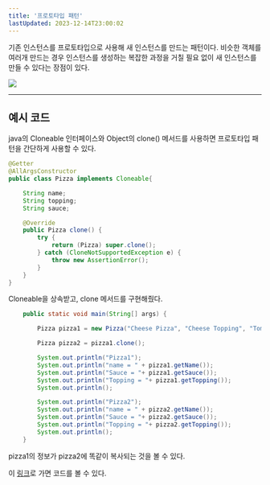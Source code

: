 ```yaml
---
title: '프로토타입 패턴'
lastUpdated: 2023-12-14T23:00:02
---
```


기존 인스턴스를 프로토타입으로 사용해 새 인스턴스를 만드는 패턴이다. 비슷한 객체를 여러개 만드는 경우 인스턴스를 생성하는 복잡한 과정을 거칠 필요 없이 새 인스턴스를 만들 수 있다는 장점이 있다. 

<img src="https://mblogthumb-phinf.pstatic.net/MjAxOTAyMjJfNDEg/MDAxNTUwODQzNjE0ODc3.UvKFTFTh6KbCBvpOKAKQ6pFnxuTx5wq67VirCJl6iRkg.Fck6EloM5C5QG-aqjeIjPpXBvPvb18PXMWouIhLJNTIg.PNG.wowzzin/image.png?type=w800">

---

## 예시 코드

java의 Cloneable 인터페이스와 Object의 clone() 메서드를 사용하면 프로토타입 패턴을 간단하게 사용할 수 있다.

```java
@Getter
@AllArgsConstructor
public class Pizza implements Cloneable{

    String name;
    String topping;
    String sauce;

    @Override
    public Pizza clone() {
        try {
            return (Pizza) super.clone();
        } catch (CloneNotSupportedException e) {
            throw new AssertionError();
        }
    }
}
```

Cloneable을 상속받고, clone 메서드를 구현해줬다.

```java
    public static void main(String[] args) {

        Pizza pizza1 = new Pizza("Cheese Pizza", "Cheese Topping", "Tomato sauce");

        Pizza pizza2 = pizza1.clone();

        System.out.println("Pizza1");
        System.out.println("name = " + pizza1.getName());
        System.out.println("Sauce = "+ pizza1.getSauce());
        System.out.println("Topping = "+ pizza1.getTopping());
        System.out.println();

        System.out.println("Pizza2");
        System.out.println("name = " + pizza2.getName());
        System.out.println("Sauce = "+ pizza2.getSauce());
        System.out.println("Topping = "+ pizza2.getTopping());
        System.out.println();
    }
```

pizza1의 정보가 pizza2에 똑같이 복사되는 것을 볼 수 있다.

이 <a href="https://github.com/rlaisqls/GoF-DesignPatterns/tree/master/src/main/java/com/study/gof/designpattrens/_01_CredentialPatterns/prototype">링크</a>로 가면 코드를 볼 수 있다.
